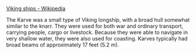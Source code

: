 [Viking ships - Wikipedia](https://en.wikipedia.org/wiki/Viking_ships)

The Karve was a small type of Viking longship, with a broad hull somewhat similar to the knarr. They were used for both war and ordinary transport, carrying people, cargo or livestock. Because they were able to navigate in very shallow water, they were also used for coasting. Karves typically had broad beams of approximately 17 feet (5.2 m).